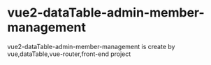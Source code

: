 # vue2-dataTable-admin-member-management
vue2-dataTable-admin-member-management is create by vue,dataTable,vue-router,front-end project

